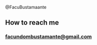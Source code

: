 @FacuBustamaante
## How to reach me
### facundombustamante@gmail.com

<!---
FacuBustamaante/FacuBustamaante is a ✨ special ✨ repository because its `README.md` (this file) appears on your GitHub profile.
You can click the Preview link to take a look at your changes.
--->
